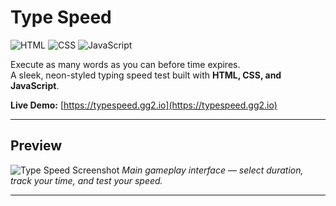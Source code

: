 # Type Speed

![HTML](https://img.shields.io/badge/HTML-5-orange?logo=html5&logoColor=white)
![CSS](https://img.shields.io/badge/CSS-3-blue?logo=css3&logoColor=white)
![JavaScript](https://img.shields.io/badge/JavaScript-ES6-yellow?logo=javascript&logoColor=black)

Execute as many words as you can before time expires.  
A sleek, neon-styled typing speed test built with **HTML, CSS, and JavaScript**.

**Live Demo:** [https://typespeed.gg2.io](https://typespeed.gg2.io)  

---

## Preview

![Type Speed Screenshot](https://github.com/user-attachments/assets/cdf2a251-b727-45e2-84ac-78ff8b47d992)
*Main gameplay interface — select duration, track your time, and test your speed.*

---